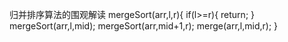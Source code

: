 归并排序算法的围观解读
mergeSort(arr,l,r){
    if(l>=r){
      return;
    }
    mergeSort(arr,l,mid);
    mergeSort(arr,mid+1,r);
    merge(arr,l,mid,r);
}